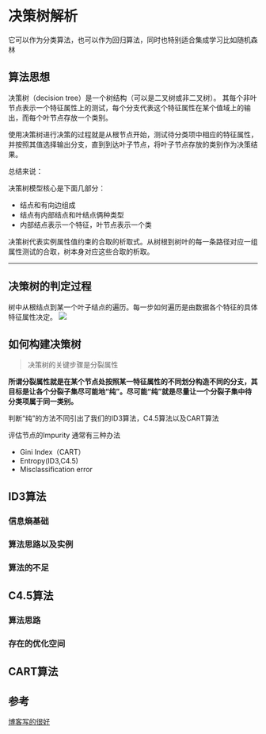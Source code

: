 # 决策树解析

它可以作为分类算法，也可以作为回归算法，同时也特别适合集成学习比如随机森林


## 算法思想

决策树（decision tree）是一个树结构（可以是二叉树或非二叉树）。
其每个非叶节点表示一个特征属性上的测试，每个分支代表这个特征属性在某个值域上的输出，而每个叶节点存放一个类别。

使用决策树进行决策的过程就是从根节点开始，测试待分类项中相应的特征属性，并按照其值选择输出分支，直到到达叶子节点，将叶子节点存放的类别作为决策结果。

总结来说：

决策树模型核心是下面几部分：

- 结点和有向边组成
- 结点有内部结点和叶结点俩种类型
- 内部结点表示一个特征，叶节点表示一个类

决策树代表实例属性值约束的合取的析取式。从树根到树叶的每一条路径对应一组属性测试的合取，树本身对应这些合取的析取。


--------------------

## 决策树的判定过程
树中从根结点到某一个叶子结点的遍历。每一步如何遍历是由数据各个特征的具体特征属性决定。
![](https://ws1.sinaimg.cn/large/c3af64f1gy1fqe88e41wdj20nx0emq8w.jpg)


## 如何构建决策树
> 决策树的关键步骤是分裂属性

**所谓分裂属性就是在某个节点处按照某一特征属性的不同划分构造不同的分支，其目标是让各个分裂子集尽可能地“纯”。尽可能“纯”就是尽量让一个分裂子集中待分类项属于同一类别。**

判断“纯”的方法不同引出了我们的ID3算法，C4.5算法以及CART算法

评估节点的Impurity 通常有三种办法
- Gini Index（CART）
- Entropy(ID3,C4.5)
- Misclassification error

## ID3算法

### 信息熵基础

### 算法思路以及实例

### 算法的不足


## C4.5算法

### 算法思路

### 存在的优化空间



## CART算法

## 参考
[博客写的很好](https://blog.csdn.net/baimafujinji/article/details/51724371)
